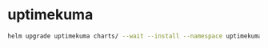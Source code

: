 # uptimekuma

```bash
helm upgrade uptimekuma charts/ --wait --install --namespace uptimekuma --create-namespace
```
